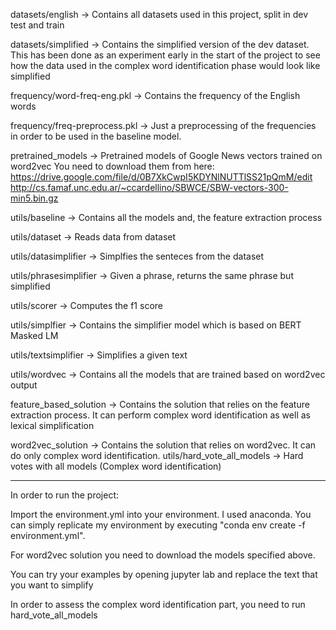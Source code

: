 datasets/english -> Contains all datasets used in this project, split in dev test and train

datasets/simplified -> Contains the simplified version of the dev dataset. This has been done as an experiment early in the start of the project to see how the data 
used in the complex word identification phase would look like simplified

frequency/word-freq-eng.pkl -> Contains the frequency of the English words

frequency/freq-preprocess.pkl -> Just a preprocessing of the frequencies in order to be used in the baseline model.

pretrained_models -> Pretrained models of Google News vectors trained on word2vec
You need to download them from here:<br/>
https://drive.google.com/file/d/0B7XkCwpI5KDYNlNUTTlSS21pQmM/edit<br/>
http://cs.famaf.unc.edu.ar/~ccardellino/SBWCE/SBW-vectors-300-min5.bin.gz

utils/baseline -> Contains all the models and, the feature extraction process

utils/dataset -> Reads data from dataset

utils/datasimplifier -> Simplfies the senteces from the dataset

utils/phrasesimplifier -> Given a phrase, returns the same phrase but simplified

utils/scorer -> Computes the f1 score

utils/simplfier -> Contains the simplifier model which is based on BERT Masked LM

utils/textsimplifier -> Simplifies a given text

utils/wordvec -> Contains all the models that are trained based on word2vec output

feature_based_solution -> Contains the solution that relies on the feature extraction process. 
It can perform complex word identification as well as lexical simplification

word2vec_solution -> Contains the solution that relies on word2vec. It can do only complex word identification.
utils/hard_vote_all_models -> Hard votes with all models (Complex word identification)

-----------------------------------------------------------------------

In order to run the project:

Import the environment.yml into your environment. I used anaconda. You can simply replicate my 
environment by executing "conda env create -f environment.yml". 

For word2vec solution you need  to download the models specified above.

You can try your examples by opening jupyter lab and replace the text that you want to simplify

In order to assess the complex word identification part, you need to run hard_vote_all_models


